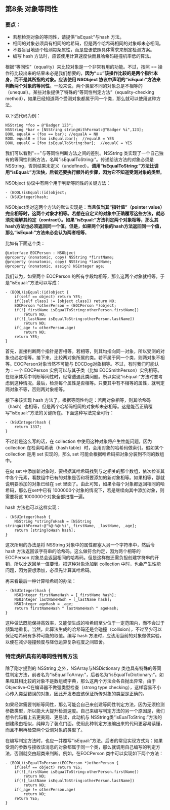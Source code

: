 ## 第8条 对象等同性

### 要点：

* 若想检测对象的等同性，请提供“isEqual:”与hash 方法。
* 相同的对象必须具有相同的哈希码，但是两个哈希码相同的对象却未必相同。
* 不要盲目地逐个检测每条属性，而是应该依照具体需求来制定检测方案。
* 编写 hash 方法时，应该使用计算速度快而且哈希码碰撞机率低的算法。

根据“等同性”（equality）来比较对象是一个非常有用的功能。不过，按照 == 操作符比较出来的结果未必是我们想要的，**因为“==”该操作比较的是两个指针本身，而不是其所指的对象。应该使用 NSObject 协议中声明的“isEqual:”方法来判断两个对象的等同性**。一般来说，两个类型不同的对象总是不相等的（unequal）。某些对象提供了特殊的“等同性判定方法”（equality-checking method），如果已经知道两个受测对象都属于同一个类，那么就可以使用这种方法。

以下述代码为例：

```
NSString *foo = @"Badger 123";
NSString *bar = [NSString stringWithFormat:@"Badger %i",123];
BOOL equalA = (foo == bar); //equalA = NO
BOOL equalB = [foo isEqual:bar];  //equalB = YES
BOOL equalC = [foo isEqualToString:bar];  //equalC = YES
```

我们可以看到"=="与等同性判断方法之间的差别。NSString 类实现了一个自己独有的等同性判断方法，名叫“isEqualToString:”。传递给该方法的对象必须是 NSString，否则结果未定义（undefined）。**调用“isEqualToString:”方法比调用“isEqual:”方法快，后者还要执行额外的步骤，因为它不知道受测对象的类型**。

NSObject 协议中有两个用于判断等同性的关键方法：

```
- (BOOL)isEqual:(id)object;
- (NSUInteger)hash;
```

NSObject类对这两个方法的默认实现是：**当且仅当其“指针值”（pointer value）完全相等时，这两个对象才相等。若想在自定义的对象中正确覆写这些方法，就必须先理解其约定（contract）。如果“isEqual:”方法判定两个对象相等，那么其hash方法也必须返回同一个值。但是，如果两个对象的hash方法返回同一个值，那么“isEqual:”方法未必会认为两者相等**。

比如有下面这个类：

```
@interface EOCPerson : NSObject
@property (nonatomic, copy) NSString *firstName;
@property (nonatomic, copy) NSString *lastName;
@property (nonatomic, assign) NSInteger age;
```

我们认为，如果两个 EOCPerson 的所有字段均相等，那么这两个对象就相等。于是“isEqual:”方法可以写成：

```
- (BOOL)isEqual:(id)object {
    if(self == object) return YES;
    if([self class] != [object class]) return NO;
    EOCPerson *otherPerson = (EOCPerson *)object;
    if(![_firstName isEqualToString:otherPerson.firstName])
        return NO;
    if(![_lastName isEqualToString:otherPerson.lastName])
        return NO;
    if(_age != otherPerson.age)
        return NO;
    return YES;
}
```

首先，直接判断两个指针是否相等。若相等，则其均指向同一对象，所以受测的对象也必定相等。接下来，比较两对象所属的类。若不属于同一个类，则两对象不相等。EOCPerson对象当然不可能与 EOCDog对象相等。不过，有时我们可能认为：一个 EOCPerson 实例可以与其子类（比如 EOCSmithPerson）实例相等。在继承体系中判断等同性时，经常遭遇此类问题。所以实现“isEqual:”方法时要考虑到这种情况。最后，检测每个属性是否相等。只要其中有不相等的属性，就判定两对象不等，否则两对象相等。

接下来该实现 hash 方法了。根据等同性约定：若两对象相等，则其哈希码（hash）也相等，但是两个哈希码相同的对象却未必相等。这是能否正确覆写“isEqual:”方法的关键所在。下面这种写法完全可行：

```
- (NSUInteger)hash {
    return 1337;
}
```

不过若是这么写的话，在 collection 中使用这种对象将产生性能问题，因为 collection 在检索哈希表（hash table）时，会用对象的哈希码做索引。假如某个 collection 是用 set 实现的，那么 set 可能会根据哈希码把对象分装到不同的数组中。

在向 set 中添加新对象时，要根据其哈希码找到与之相关的那个数组，依次检查其中各个元素，看数组中已有的对象是否和将要添加的新对象相等。如果相等，那就说明要添加的对象已经在 set 里面了。由此可知，如果令每个对象都返回相同的哈希码，那么在set中已有 1000000个对象的情况下，若是继续向其中添加对象，则需要将这 1000000个对象全部扫描一遍。

hash 方法也可以这样实现：

```
- (NSUInteger)hash {
    NSString *stringToHash = [NSString stringWithFormat:@"%@:%@:%i",_firstName, _lastName, _age];
    return [stringToHash hash];
}
```

这次所用的办法是将 NSString 对象中的属性都塞入另一个字符串中，然后令hash 方法返回该字符串的哈希码。这么做符合约定，因为两个相等的 EOCPerson 对象总会返回相同的哈希码。但是这样做还需负担创建字符串的开销，所以比返回单一值要慢。把这种对象添加到 collection 中时，也会产生性能问题，因为要想添加，必须先计算其哈希码。

再来看最后一种计算哈希码的办法：

```
- (NSUInteger)hash {
    NSUInteger firstNameHash = [_firstName hash];
    NSUInteger lastNameHash = [_lastName hash];
    NSUInteger ageHash = _age;
    return firstNameHash ^ lastNameHash ^ ageHash;
}
```

这种做法既能保持高效率，又能使生成的哈希码至少位于一定范围内，而不会过于频繁地重复。当然，此算法生成的哈希码还是会碰撞（collision），不过至少可以保证哈希码有多种可能的取值。编写 hash 方法时，应该用当前的对象做做实验，以便在减少碰撞频度与降低运算复杂程度之间取舍。

### 特定类所具有的等同性判断方法

除了刚才提到的 NSString 之外，NSArray与NSDictionary 类也具有特殊的等同性判定方法，前者名为“isEqualToArray:”，后者名为“isEqualToDictionary:”。如果和其相比较的对象不是数组或字典，那么这两个方法会各自抛出异常。由于 Objective-C在编译器不做强类型检查（strong type checking），这样容易不小心传入类型错误的对象，因此开发者应该保证所传对象的类型是正确的。

如果经常需要判断等同性，那么可能会自己来创建等同性判定方法，因为无须检测参数类型，所以能大大提升检测速度。自己来编写判定方法的另一个原因是，我们想令代码看上去更美观、更易读，此动机与 NSString类“isEualToString:”方法的创建缘由相似，纯粹为了装点门面。使用此种判定方法编出来的代码更容易读懂，而且不用再检查两个受测对象的类型了。

在编写判定方法时，也应一并覆写“isEqual:”方法。后者的常见实现方式为：如果受测的参数与接收该消息的对象都属于同一个类，那么就调用自己编写的判定方法，否则就交由超类来判断。例如，在EOCPerson 类中可以实现如下两个方法：

```
- (BOOL)isEqualToPerson:(EOCPerson *)otherPerson {
    if(self == object) return YES;
    if(![_firstName isEqualToString:otherPerson.firstName])
        return NO;
    if(![_lastName isEqualToString:otherPerson.lastName])
        return NO;
    if(_age != otherPerson.age)
        return NO;
    return YES;
}
```


















